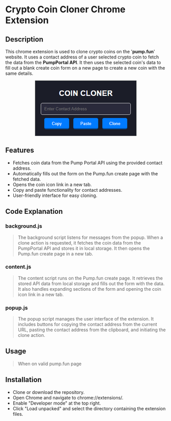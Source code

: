 # Crypto Coin Cloner Chrome Extension
## Description
This chrome extension is used to clone crypto coins on the '**pump.fun**' website. It uses a contact address of a user selected crypto coin to fetch the data from the **PumpPortal API**. It then uses the selected coin's data to fill out a blank create coin form on a new page to create a new coin with the same details.

<p align="center">
  <img src='demo.png'/>
</p> 

## Features
- Fetches coin data from the Pump Portal API using the provided contact address.
- Automatically fills out the form on the Pump.fun create page with the fetched data.
- Opens the coin icon link in a new tab.
- Copy and paste functionality for contact addresses.
- User-friendly interface for easy cloning.
## Code Explanation
### **background.js**
> The background script listens for messages from the popup. When a clone action is requested, it fetches the coin data from the PumpPortal API and stores it in local storage. It then opens the Pump.fun create page in a new tab.
### **content.js**
> The content script runs on the Pump.fun create page. It retrieves the stored API data from local storage and fills out the form with the data. It also handles expanding sections of the form and opening the coin icon link in a new tab.
### **popup.js**
> The popup script manages the user interface of the extension. It includes buttons for copying the contact address from the current URL, pasting the contact address from the clipboard, and initiating the clone action.
## Usage
> When on  valid pump.fun page
## Installation
- Clone or download the repository.
- Open Chrome and navigate to chrome://extensions/.
- Enable "Developer mode" at the top right.
- Click "Load unpacked" and select the directory containing the extension files.
